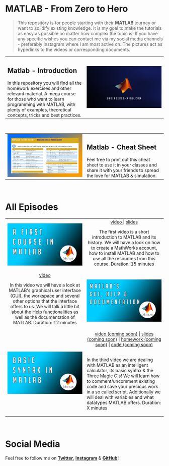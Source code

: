 MATLAB - From Zero to Hero
================

> This repository is for people starting with their **MATLAB** journey or want to solidify existing knowledge.
> It is my goal to make the tutorials as easy as possible no matter how complex the topic is! 
> If you have any specific wishes you can contact me via my social media channels - preferably Instagram where I am most active on. 
> The pictures act as hyperlinks to the videos or corresponding documents.

<table width="100%">
    <tr>
        <td width="50%">
            <H2>Matlab - Introduction</H2>
            In this repository you will find all the homework exercises and other relevant material. A mega course for those
            who want to learn programming with MATLAB, with plenty of examples, theoretical concepts, tricks and best practices.
        <td width="50%"><a href="https://www.youtube.com/user/TheEngiineer/"><img alt="My YouTube Channel" src="Images/ThumbnailEngineering.PNG"/></a></td>
    </tr>
</table>
<br/>

<table width="100%">
    <tr>
        <td width="50%">
        <a href="https://github.com/jousefm/Mega-Course-MATLAB/blob/master/CheatSheet/MatlabCheatsheet.pdf"><img alt="MATLAB Cheat Sheet" src="Images/CheatSheet.PNG"/></a>
        <td width="50%"><H2>Matlab - Cheat Sheet</H2>
            Feel free to print out this cheat sheet to  use it in your classes and share it with your friends to spread the love for MATLAB & simulation. </td>
    </tr>
</table>
<br/>

All Episodes
================

<table width="100%">
    <tr>
        <td width="50%"><a href="https://www.youtube.com/watch?v=KAKkrgCBlBw"><img alt="MATLAB Introduction Video" src="Images/Video1.png"/></td>
        <td width="50%">
            <div align="center">
                     <a href="https://www.youtube.com/watch?v=KAKkrgCBlBw">video </a> |
                     <a href="https://github.com/jousefm/Mega-Course-MATLAB/blob/master/Slides/1.%20Introduction.pdf">slides</a>
                     <p>The first video is a short introduction to MATLAB and its history. We will have a look on how to create a MathWorks account, how to install MATLAB and how to use all the 
                     resources from this course. Duration: 15 minutes</p></td>
    </tr>
    <tr>
        <td width="50%"><div align="center">
                                          <a href="https://www.youtube.com/watch?v=QhtFpSu-QRI">video</a>
                                          <p>In this video we will have a look at MATLAB's graphical user interface (GUI), the workspace and several other options that the interface offers to us. We will talk a little bit about the Help functionalities
                                          as well as the documentation of MATLAB. Duration: 12 minutes</p></td>
        <td width="50%"><a href="https://www.youtube.com/user/TheEngiineer/"><img alt="MATLAB Basics Video" src="Images/Video2.png"/></td>
    </tr>
        <tr>
        <td width="50%"><a href="https://www.youtube.com/user/TheEngiineer/"><img alt="MATLAB Introduction Video" src="Images/Video3.png"/></td>
        <td width="50%">
            <div align="center">
                     <a href="https://www.youtube.com/user/TheEngiineer/">video (coming soon)</a> |
                     <a href="https://www.youtube.com/user/TheEngiineer/">slides (coming soon)</a> |
                     <a href="https://www.youtube.com/user/TheEngiineer/">homework (coming soon)</a> |
                     <a href="https://www.engineered-mind.com/">code (coming soon)</a><br/><br/></div>
                     <p>In the third video we are dealing with MATLAB as an intelligent calculator, its basic syntax & the Three Magic C's! We will learn how to comment/uncomment existing code and save your
                            precious work in a so called script. Additionally we will deal with variables and what datatypes MATLAB offers. Duration: X minutes</p></td>
    </tr>
    </table>
    <br/>

Social Media
================

Feel free to follow me on **[Twitter](https://twitter.com/Jousefm2)**,  **[Instagram](https://www.instagram.com/jousefmrd/)** & **[GitHub](https://github.com/jousefm)**!